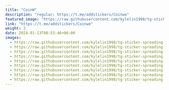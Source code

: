 ```yaml
---
title: "CoinW"
description: "regular: https://t.me/addstickers/Coinwe"
featured_image: "https://raw.githubusercontent.com/kylelin1998/tg-sticker-spreading-worldwide-images/main/img/1e8f621e-b8b5-4351-8a73-55bcf97387e9.jpg"
link: "https://t.me/addstickers/Coinwe"
weight: 3
date: 2024-01-13T08:53:46+08:00
images:
  - https://raw.githubusercontent.com/kylelin1998/tg-sticker-spreading-worldwide-images/main/img/1e8f621e-b8b5-4351-8a73-55bcf97387e9.jpg
  - https://raw.githubusercontent.com/kylelin1998/tg-sticker-spreading-worldwide-images/main/img/908de61a-25a7-44f1-9b00-9351f6787221.jpg
  - https://raw.githubusercontent.com/kylelin1998/tg-sticker-spreading-worldwide-images/main/img/ae68143d-e2ff-4aa1-9841-413e3754c6b4.jpg
  - https://raw.githubusercontent.com/kylelin1998/tg-sticker-spreading-worldwide-images/main/img/893dd75f-123e-4bcf-9b41-fa8eace42c42.jpg
  - https://raw.githubusercontent.com/kylelin1998/tg-sticker-spreading-worldwide-images/main/img/3c281d32-635e-42f3-8cfc-1af31bebfebd.jpg
  - https://raw.githubusercontent.com/kylelin1998/tg-sticker-spreading-worldwide-images/main/img/21d57cf2-c5d8-452d-a26e-77e1bfab7825.jpg
  - https://raw.githubusercontent.com/kylelin1998/tg-sticker-spreading-worldwide-images/main/img/dec126a3-2f9b-4b4c-892d-71aa7cc71ba0.jpg
  - https://raw.githubusercontent.com/kylelin1998/tg-sticker-spreading-worldwide-images/main/img/ed8fb755-d6d2-4f89-9674-1dc8ecd7a014.jpg
  - https://raw.githubusercontent.com/kylelin1998/tg-sticker-spreading-worldwide-images/main/img/dc638411-ab65-4497-93c1-e7783112d11d.jpg
---
```

